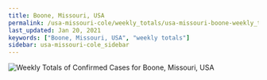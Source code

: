 ```yaml
---
title: Boone, Missouri, USA
permalink: /usa-missouri-cole/weekly_totals/usa-missouri-boone-weekly_totals.html
last_updated: Jan 20, 2021
keywords: ["Boone, Missouri, USA", "weekly totals"]
sidebar: usa-missouri-cole_sidebar
---
```


![Weekly Totals of Confirmed Cases for Boone, Missouri, USA](/covid_tracker/images/graphs/usa-missouri-boone-weekly_totals_graph.png)
